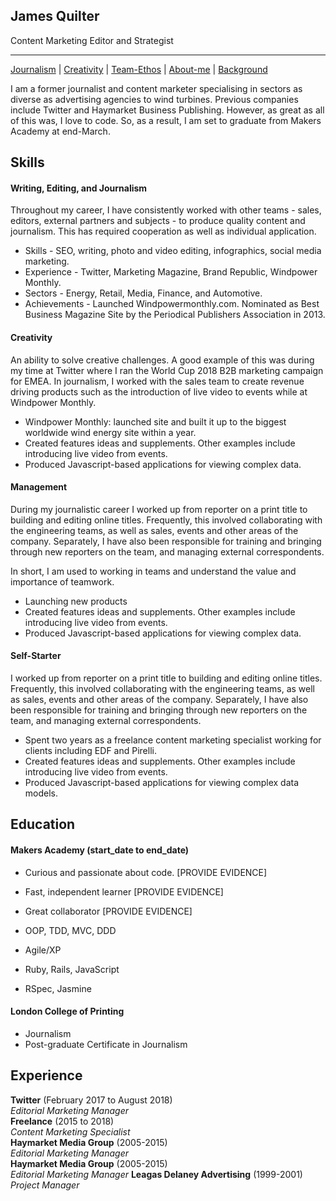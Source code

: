 ## James Quilter

Content Marketing Editor and Strategist

***

[Journalism](#journalism) | [Creativity](#creativity) | [Team-Ethos](#management) | [About-me](#about-me) | [Background](#background)

I am a former journalist and content marketer specialising in sectors as diverse as advertising agencies to wind turbines. Previous companies include Twitter and Haymarket Business Publishing. However, as great as all of this was, I love to code. So, as a result, I am set to graduate from Makers Academy at end-March. 

## Skills

#### <a name="journalism">Writing, Editing, and Journalism</a>

Throughout my career, I have consistently worked with other teams - sales, editors, external partners and subjects - to produce quality content and journalism. This has required cooperation as well as individual application. 

- Skills - SEO, writing, photo and video editing, infographics, social media marketing. 
- Experience - Twitter, Marketing Magazine, Brand Republic, Windpower Monthly.
- Sectors - Energy, Retail, Media, Finance, and Automotive.
- Achievements - Launched Windpowermonthly.com. Nominated as Best Business Magazine Site by the Periodical Publishers Association in 2013. 

#### <a name="creatvity">Creativity</a>

An ability to solve creative challenges. A good example of this was during my time at Twitter where I ran the World Cup 2018 B2B marketing campaign for EMEA. In journalism, I worked with the sales team to create revenue driving products such as the introduction of live video to events while at Windpower Monthly. 

- Windpower Monthly: launched site and built it up to the biggest worldwide wind energy site within a year.
- Created features ideas and supplements. Other examples include introducing live video from events. 
- Produced Javascript-based applications for viewing complex data. 

#### <a name="management">Management</a>

During my journalistic career I worked up from reporter on a print title to building and editing online titles. Frequently, this involved collaborating with the engineering teams, as well as sales, events and other areas of the company. Separately, I have also been responsible for training and bringing through new reporters on the team, and managing external correspondents. 

In short, I am used to working in teams and understand the value and importance of teamwork. 

- Launching new products
- Created features ideas and supplements. Other examples include introducing live video from events. 
- Produced Javascript-based applications for viewing complex data. 

#### <a name="#about-me">Self-Starter</a>

I worked up from reporter on a print title to building and editing online titles. Frequently, this involved collaborating with the engineering teams, as well as sales, events and other areas of the company. Separately, I have also been responsible for training and bringing through new reporters on the team, and managing external correspondents. 

- Spent two years as a freelance content marketing specialist working for clients including EDF and Pirelli. 
- Created features ideas and supplements. Other examples include introducing live video from events. 
- Produced Javascript-based applications for viewing complex data models. 

## <a name="#background">Education</a>

#### Makers Academy (start_date to end_date)

- Curious and passionate about code. [PROVIDE EVIDENCE]
- Fast, independent learner [PROVIDE EVIDENCE]
- Great collaborator [PROVIDE EVIDENCE]

- OOP, TDD, MVC, DDD
- Agile/XP
- Ruby, Rails, JavaScript
- RSpec, Jasmine

#### London College of Printing

- Journalism
- Post-graduate Certificate in Journalism

## Experience

**Twitter** (February 2017 to August 2018)    
*Editorial Marketing Manager*  
**Freelance** (2015 to 2018)   
*Content Marketing Specialist*  
**Haymarket Media Group** (2005-2015)    
*Editorial Marketing Manager*  
**Haymarket Media Group** (2005-2015)    
*Editorial Marketing Manager*
**Leagas Delaney Advertising** (1999-2001)   
*Project Manager*  

